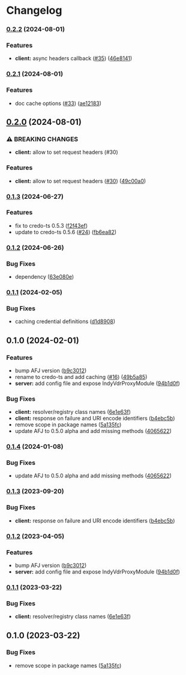 # Changelog

### [0.2.2](https://www.github.com/2060-io/credo-ts-indy-vdr-proxy/compare/credo-ts-indy-vdr-proxy-client-v0.2.1...credo-ts-indy-vdr-proxy-client-v0.2.2) (2024-08-01)


### Features

* **client:** async headers callback ([#35](https://www.github.com/2060-io/credo-ts-indy-vdr-proxy/issues/35)) ([46e8141](https://www.github.com/2060-io/credo-ts-indy-vdr-proxy/commit/46e814141dbc155227f4c70e080af85887546e0d))

### [0.2.1](https://www.github.com/2060-io/credo-ts-indy-vdr-proxy/compare/credo-ts-indy-vdr-proxy-client-v0.2.0...credo-ts-indy-vdr-proxy-client-v0.2.1) (2024-08-01)


### Features

* doc cache options ([#33](https://www.github.com/2060-io/credo-ts-indy-vdr-proxy/issues/33)) ([ae12183](https://www.github.com/2060-io/credo-ts-indy-vdr-proxy/commit/ae12183e086f05822b146046281240628ac6947e))

## [0.2.0](https://www.github.com/2060-io/credo-ts-indy-vdr-proxy/compare/credo-ts-indy-vdr-proxy-client-v0.1.3...credo-ts-indy-vdr-proxy-client-v0.2.0) (2024-08-01)


### ⚠ BREAKING CHANGES

* **client:** allow to set request headers (#30)

### Features

* **client:** allow to set request headers ([#30](https://www.github.com/2060-io/credo-ts-indy-vdr-proxy/issues/30)) ([49c00a0](https://www.github.com/2060-io/credo-ts-indy-vdr-proxy/commit/49c00a035285f9c9a596fbe6db500c8e547ffc9b))

### [0.1.3](https://www.github.com/2060-io/credo-ts-indy-vdr-proxy/compare/credo-ts-indy-vdr-proxy-client-v0.1.2...credo-ts-indy-vdr-proxy-client-v0.1.3) (2024-06-27)


### Features

* fix to credo-ts 0.5.3 ([f2f43ef](https://www.github.com/2060-io/credo-ts-indy-vdr-proxy/commit/f2f43ef4a5b431dc3216c846992620fb4d8d77b4))
* update to credo-ts 0.5.6 ([#24](https://www.github.com/2060-io/credo-ts-indy-vdr-proxy/issues/24)) ([fb6ea82](https://www.github.com/2060-io/credo-ts-indy-vdr-proxy/commit/fb6ea8226a52792902bcfa6f5fda66ca5a9a41a9))

### [0.1.2](https://www.github.com/2060-io/credo-ts-indy-vdr-proxy/compare/credo-ts-indy-vdr-proxy-client-v0.1.1...credo-ts-indy-vdr-proxy-client-v0.1.2) (2024-06-26)


### Bug Fixes

* dependency ([63e080e](https://www.github.com/2060-io/credo-ts-indy-vdr-proxy/commit/63e080e7a3f6a235f68838f8865b704ff9bb37a3))

### [0.1.1](https://www.github.com/2060-io/credo-ts-indy-vdr-proxy/compare/credo-ts-indy-vdr-proxy-client-v0.1.0...credo-ts-indy-vdr-proxy-client-v0.1.1) (2024-02-05)


### Bug Fixes

* caching credential definitions ([d1d8908](https://www.github.com/2060-io/credo-ts-indy-vdr-proxy/commit/d1d8908d95f0cda48218c3c4062be469ba1699b8))

## 0.1.0 (2024-02-01)


### Features

* bump AFJ version ([b9c3012](https://www.github.com/2060-io/credo-ts-indy-vdr-proxy/commit/b9c301243be0221ee56563ae999ca96399fe9214))
* rename to credo-ts and add caching ([#16](https://www.github.com/2060-io/credo-ts-indy-vdr-proxy/issues/16)) ([49b5a85](https://www.github.com/2060-io/credo-ts-indy-vdr-proxy/commit/49b5a853b1cfed89631892a7f57b7af3e8506898))
* **server:** add config file and expose IndyVdrProxyModule ([94b1d0f](https://www.github.com/2060-io/credo-ts-indy-vdr-proxy/commit/94b1d0f756586fb1806b8bbfbb36ed66f4f27176))


### Bug Fixes

* **client:** resolver/registry class names ([6e1e63f](https://www.github.com/2060-io/credo-ts-indy-vdr-proxy/commit/6e1e63f9a634f81ebf844c58125c1ed6120fcbba))
* **client:** response on failure and URI encode identifiers ([b4ebc5b](https://www.github.com/2060-io/credo-ts-indy-vdr-proxy/commit/b4ebc5b8e3a58b7202bce843a54d9bc00afaddb5))
* remove scope in package names ([5a135fc](https://www.github.com/2060-io/credo-ts-indy-vdr-proxy/commit/5a135fcdff4c129d1bfdf03e99461809d123352b))
* update AFJ to 0.5.0 alpha and add missing methods ([4065622](https://www.github.com/2060-io/credo-ts-indy-vdr-proxy/commit/406562253b6142f0b012dddc7fbe066f0b862413))

### [0.1.4](https://www.github.com/2060-io/aries-javascript-indy-vdr-proxy/compare/aries-framework-indy-vdr-proxy-client-v0.1.3...aries-framework-indy-vdr-proxy-client-v0.1.4) (2024-01-08)


### Bug Fixes

* update AFJ to 0.5.0 alpha and add missing methods ([4065622](https://www.github.com/2060-io/aries-javascript-indy-vdr-proxy/commit/406562253b6142f0b012dddc7fbe066f0b862413))

### [0.1.3](https://www.github.com/2060-io/aries-javascript-indy-vdr-proxy/compare/aries-framework-indy-vdr-proxy-client-v0.1.2...aries-framework-indy-vdr-proxy-client-v0.1.3) (2023-09-20)


### Bug Fixes

* **client:** response on failure and URI encode identifiers ([b4ebc5b](https://www.github.com/2060-io/aries-javascript-indy-vdr-proxy/commit/b4ebc5b8e3a58b7202bce843a54d9bc00afaddb5))

### [0.1.2](https://www.github.com/2060-io/aries-javascript-indy-vdr-proxy/compare/aries-framework-indy-vdr-proxy-client-v0.1.1...aries-framework-indy-vdr-proxy-client-v0.1.2) (2023-04-05)

### Features

- bump AFJ version ([b9c3012](https://www.github.com/2060-io/aries-javascript-indy-vdr-proxy/commit/b9c301243be0221ee56563ae999ca96399fe9214))
- **server:** add config file and expose IndyVdrProxyModule ([94b1d0f](https://www.github.com/2060-io/aries-javascript-indy-vdr-proxy/commit/94b1d0f756586fb1806b8bbfbb36ed66f4f27176))

### [0.1.1](https://www.github.com/2060-io/aries-javascript-indy-vdr-proxy/compare/aries-framework-indy-vdr-proxy-client-v0.1.0...aries-framework-indy-vdr-proxy-client-v0.1.1) (2023-03-22)

### Bug Fixes

- **client:** resolver/registry class names ([6e1e63f](https://www.github.com/2060-io/aries-javascript-indy-vdr-proxy/commit/6e1e63f9a634f81ebf844c58125c1ed6120fcbba))

## 0.1.0 (2023-03-22)

### Bug Fixes

- remove scope in package names ([5a135fc](https://www.github.com/2060-io/aries-javascript-indy-vdr-proxy/commit/5a135fcdff4c129d1bfdf03e99461809d123352b))
